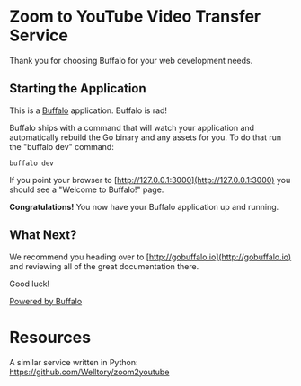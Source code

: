 # Zoom to YouTube Video Transfer Service

Thank you for choosing Buffalo for your web development needs.

## Starting the Application

This is a [Buffalo](https://gobuffalo.io) application. Buffalo is rad!

Buffalo ships with a command that will watch your application and automatically rebuild the Go binary and any assets for you. To do that run the "buffalo dev" command:

```console
buffalo dev
```

If you point your browser to [http://127.0.0.1:3000](http://127.0.0.1:3000) you should see a "Welcome to Buffalo!" page.

**Congratulations!** You now have your Buffalo application up and running.

## What Next?

We recommend you heading over to [http://gobuffalo.io](http://gobuffalo.io) and reviewing all of the great documentation there.

Good luck!

[Powered by Buffalo](http://gobuffalo.io)

# Resources

A similar service written in Python: https://github.com/Welltory/zoom2youtube
